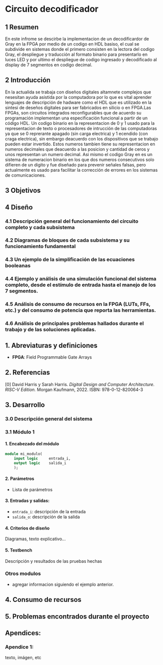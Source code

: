 # Circuito decodificador
## 1 Resumen 
En este infrome se descirbe la implementacion de un decodificardor de Gray en la FPGA por medio de un codigo en HDL basiso, el cual se subdivide en sistemas donde el primero consisten en la lectora del codigo Gray, el despliegue y traducción al formato binario para presentarlo en luces LED y por ultimo el despliegue de codigo ingresado y decodificado al display de 7 segmentos en codigo decimal.
## 2 Introducción 
En la actualida se trabaja con diseños digitales altamnete complejos que nesesitan ayuda asistida por la computadora por lo que es vital aprender lenguajes de descripción de hadware como el HDL que es utilizado en la sintesi de deseños digitales  para ser fabricados en silicio o en
FPGA.Las FPGAs, son circuitos integrados reconfigurables que de acuerdo su programación implementan
una especificación funcional a partir de un código HDL.
Un codigo binario en la representacion de 0 y 1 usado para la representacion de texto o procesadores de intrucción de las computadoras ya que se 0 reprerante apagado (sin carga electrica) y 1 ecendido (con craga electrica), sin embargo deacuerdo con los dispositivos que se trabajo pueden estar invertido. Estos numeros tambien tiene su representacion en numeros decimales que deacuerdo a las posicion y cantidad de ceros y unos representan un numero decimal.
Asi mismo el codigo Gray en es un sistema de numeracion binario en los que dos numeros consecutivos solo difieren de un digito y fue diseñado para prevenir señales falsas, pero actualmente es usado para facilitar la corrección de errores en los sistemas de comunicaciones.
## 3 Objetivos 

## 4 Diseño
### 4.1 Descripción general del funcionamiento del circuito completo y cada subsistema 
### 4.2 Diagramas de bloques de cada subsistema y su funcionamiento fundamental
### 4.3 Un ejemplo de la simplificación de las ecuaciones booleanas 
### 4.4 Ejemplo y análisis de una simulación funcional del sistema completo, desde el estímulo de entrada hasta el manejo de los 7 segmentos.
### 4.5 Análisis de consumo de recursos en la FPGA (LUTs, FFs, etc.) y del consumo de potencia que reporta las herramientas.
### 4.6 Análisis de principales problemas hallados durante el trabajo y de las soluciones aplicadas.





























## 1. Abreviaturas y definiciones
- **FPGA**: Field Programmable Gate Arrays

## 2. Referencias
[0] David Harris y Sarah Harris. *Digital Design and Computer Architecture. RISC-V Edition.* Morgan Kaufmann, 2022. ISBN: 978-0-12-820064-3

## 3. Desarrollo

### 3.0 Descripción general del sistema

### 3.1 Módulo 1
#### 1. Encabezado del módulo
```SystemVerilog
module mi_modulo(
    input logic     entrada_i,      
    output logic    salida_i 
    );
```
#### 2. Parámetros
- Lista de parámetros

#### 3. Entradas y salidas:
- `entrada_i`: descripción de la entrada
- `salida_o`: descripción de la salida

#### 4. Criterios de diseño
Diagramas, texto explicativo...

#### 5. Testbench
Descripción y resultados de las pruebas hechas

### Otros modulos
- agregar informacion siguiendo el ejemplo anterior.


## 4. Consumo de recursos

## 5. Problemas encontrados durante el proyecto

## Apendices:
### Apendice 1:
texto, imágen, etc

